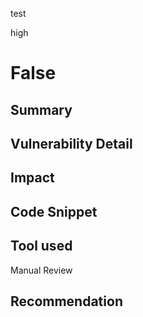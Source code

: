 test

high

# False

## Summary

## Vulnerability Detail

## Impact

## Code Snippet

## Tool used

Manual Review

## Recommendation
